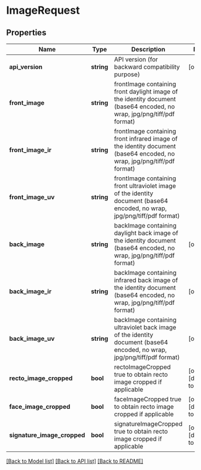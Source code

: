 # ImageRequest

## Properties
Name | Type | Description | Notes
------------ | ------------- | ------------- | -------------
**api_version** | **string** | API version (for backward compatibility purpose) | [optional] 
**front_image** | **string** | frontImage containing front daylight image of the identity document (base64 encoded, no wrap, jpg/png/tiff/pdf format) | 
**front_image_ir** | **string** | frontImage containing front infrared image of the identity document (base64 encoded, no wrap, jpg/png/tiff/pdf format) | 
**front_image_uv** | **string** | frontImage containing front ultraviolet image of the identity document (base64 encoded, no wrap, jpg/png/tiff/pdf format) | 
**back_image** | **string** | backImage containing daylight back image of the identity document (base64 encoded, no wrap, jpg/png/tiff/pdf format) | [optional] 
**back_image_ir** | **string** | backImage containing infrared back image of the identity document (base64 encoded, no wrap, jpg/png/tiff/pdf format) | [optional] 
**back_image_uv** | **string** | backImage containing ultraviolet back image of the identity document (base64 encoded, no wrap, jpg/png/tiff/pdf format) | [optional] 
**recto_image_cropped** | **bool** | rectoImageCropped true to obtain recto image cropped if applicable | [optional] [default to false]
**face_image_cropped** | **bool** | faceImageCropped true to obtain recto image cropped if applicable | [optional] [default to false]
**signature_image_cropped** | **bool** | signatureImageCropped true to obtain recto image cropped if applicable | [optional] [default to false]

[[Back to Model list]](../README.md#documentation-for-models) [[Back to API list]](../README.md#documentation-for-api-endpoints) [[Back to README]](../README.md)


